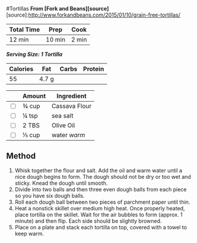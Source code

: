 #Tortillas
**From [Fork and Beans][source]**
[source]:http://www.forkandbeans.com/2015/01/10/grain-free-tortillas/

| Total Time | Prep   | Cook  |
|------------|--------|-------|
| 12 min     | 10 min | 2 min |

***Serving Size: 1 Tortilla***

|Calories|Fat|Carbs|Protein|
|------------|--------|---|-----|
|55 | 4.7 g|   |     |       |

|                         | Amount | Ingredient    |
|-------------------------|--------|---------------|
|<input type="checkbox">| ¾ cup  |Cassava Flour |
|<input type="checkbox">| ¼ tsp  |sea salt      |
|<input type="checkbox">| 2 TBS  |Olive Oil     |
|<input type="checkbox">| ⅓ cup  |water *warm*  |

## Method
1. Whisk together the flour and salt. Add the oil and warm water until a nice dough begins to form. The dough should not be dry or too wet and sticky.
Knead the dough until smooth.
2. Divide into two balls and then three even dough balls from each piece so you have six dough balls.
3. Roll each dough ball between two pieces of parchment paper until thin.
4. Heat a nonstick skillet over medium high heat. Once properly heated, place tortilla on the skillet. Wait for the air bubbles to form (approx. 1 minute) and then flip. Each side should be slightly browned.
5. Place on a plate and stack each tortilla on top, covered with a towel to keep warm.

